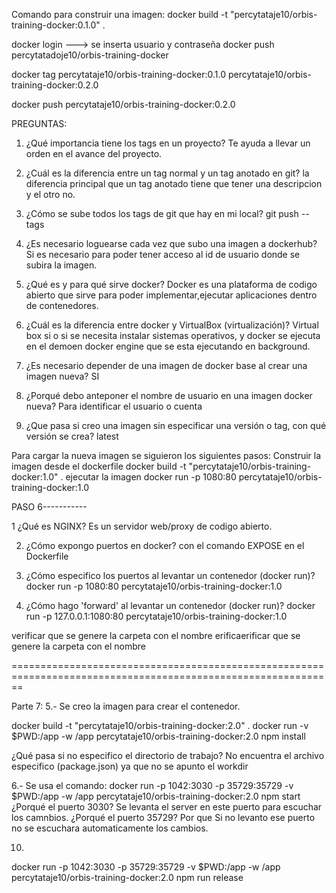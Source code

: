 Comando para construir una imagen:
docker build -t "percytataje10/orbis-training-docker:0.1.0" .

docker login
---> se inserta usuario y contraseña
docker push percytatadoje10/orbis-training-docker

docker tag percytataje10/orbis-training-docker:0.1.0 percytataje10/orbis-training-docker:0.2.0

docker push percytataje10/orbis-training-docker:0.2.0

PREGUNTAS:

1. ¿Qué importancia tiene los tags en un proyecto?
Te ayuda a llevar un orden en el avance del proyecto.

2. ¿Cuál es la diferencia entre un tag normal y un tag anotado en git?
la diferencia principal que un tag anotado tiene que tener una descripcion y el otro no.

3. ¿Cómo se sube todos los tags de git que hay en mi local?
git push --tags

4. ¿Es necesario loguearse cada vez que subo una imagen a dockerhub?
Si es necesario para poder tener acceso al id de usuario donde se subira la imagen.

5. ¿Qué es y para qué sirve docker?
Docker  es una plataforma de codigo abierto que sirve para poder implementar,ejecutar  aplicaciones dentro de contenedores.

6. ¿Cuál es la diferencia entre docker y VirtualBox (virtualización)?
Virtual box si o si se necesita instalar sistemas operativos, y docker se ejecuta en el demoen docker engine que se esta ejecutando en background.

7. ¿Es necesario depender de una imagen de docker base al crear una imagen nueva?
SI

8. ¿Porqué debo anteponer el nombre de usuario en una imagen docker nueva?
Para identificar el usuario o cuenta

9. ¿Que pasa si creo una imagen sin especificar una versión o tag, con qué versión se crea?
latest

Para cargar la nueva imagen se siguieron los siguientes pasos:
Construir la imagen desde el dockerfile
 docker build -t "percytataje10/orbis-training-docker:1.0" .
 ejecutar la imagen
 docker run -p 1080:80 percytataje10/orbis-training-docker:1.0



PASO 6-----------

1 ¿Qué es NGINX?
Es un servidor web/proxy de codigo abierto.

2. ¿Cómo expongo puertos en docker?
con el comando EXPOSE en el Dockerfile

3. ¿Cómo especifico los puertos al levantar un contenedor (docker run)?
docker run -p 1080:80 percytataje10/orbis-training-docker:1.0

4. ¿Cómo hago 'forward' al levantar un contenedor (docker run)?
docker run -p 127.0.0.1:1080:80 percytataje10/orbis-training-docker:1.0

verificar que se genere la carpeta con el nombre erificaerificar que se genere la carpeta con el nombre 

==============================================================================================================

Parte 7:
5.- 
Se creo la imagen para crear el contenedor.

docker build -t "percytataje10/orbis-training-docker:2.0" .
docker run -v $PWD:/app -w /app percytataje10/orbis-training-docker:2.0 npm install

¿Qué pasa si no especifico el directorio de trabajo?
No encuentra el archivo especifico (package.json) ya que no se apunto el workdir 

6.-
Se usa el comando:
docker run -p 1042:3030 -p 35729:35729 -v $PWD:/app -w /app  percytataje10/orbis-training-docker:2.0 npm start
¿Porqué el puerto 3030?
Se levanta el server en este puerto para escuchar los camnbios.
¿Porqué el puerto 35729?
Por que Si no levanto ese puerto no se escuchara automaticamente los cambios.

10.
docker run -p 1042:3030 -p 35729:35729 -v $PWD:/app -w /app  percytataje10/orbis-training-docker:2.0 npm run release